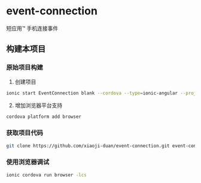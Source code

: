 # event-connection
 短应用™ 手机连接事件

## 构建本项目

### 原始项目构建

1. 创建项目
```bash
ionic start EventConnection blank --cordova --type=ionic-angular --project-id=event-connection --package-id=com.xiaoji.ec
```

2. 增加浏览器平台支持
```bash
cordova platform add browser
```

### 获取项目代码
```bash
git clone https://github.com/xiaoji-duan/event-connection.git event-connection
```

### 使用浏览器调试
```bash
ionic cordova run browser -lcs
```
